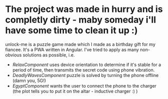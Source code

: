 # The project was made in hurry and is completly dirty - maby someday i'll have some time to clean it up :)

unlock-me is a puzzle game made which I made as a birthday gift for my fiancee. It's a PWA written in Angular. I've tried to apply as many non-obvious solutions as possible, i.e.
* _RelaxComponent_ uses device orientation to determine if it's stable for a period of time, then transmits the secret code using phone vibration.
* _DeadlyWavesComponent_ puzzle is solved by turning the phone offline (damn you, 5G!)
* _EgyptComponent_  wants the user to connect the phone to the charger (the plot tells you to put it on the altar - inductive charger :) )
